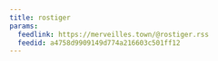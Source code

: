 ```yaml
---
title: rostiger
params:
  feedlink: https://merveilles.town/@rostiger.rss
  feedid: a4758d9909149d774a216603c501ff12
---
```

